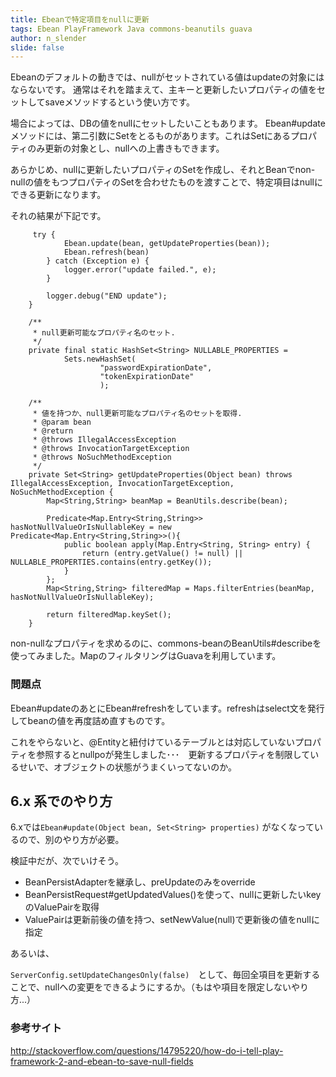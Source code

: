 ```yaml
---
title: Ebeanで特定項目をnullに更新
tags: Ebean PlayFramework Java commons-beanutils guava
author: n_slender
slide: false
---
```

Ebeanのデフォルトの動きでは、nullがセットされている値はupdateの対象にはならないです。
通常はそれを踏まえて、主キーと更新したいプロパティの値をセットしてsaveメソッドするという使い方です。

場合によっては、DBの値をnullにセットしたいこともあります。
Ebean#updateメソッドには、第二引数にSet<String>をとるものがあります。これはSetにあるプロパティのみ更新の対象とし、nullへの上書きもできます。

あらかじめ、nullに更新したいプロパティのSetを作成し、それとBeanでnon-nullの値をもつプロパティのSetを合わせたものを渡すことで、特定項目はnullにできる更新になります。

それの結果が下記です。

``` 
     try {
            Ebean.update(bean, getUpdateProperties(bean));
            Ebean.refresh(bean)
        } catch (Exception e) {
            logger.error("update failed.", e);
        }

        logger.debug("END update");
    }

    /**
     * null更新可能なプロパティ名のセット.
     */
    private final static HashSet<String> NULLABLE_PROPERTIES =
            Sets.newHashSet(
                    "passwordExpirationDate",
                    "tokenExpirationDate"   
                    );

    /**
     * 値を持つか、null更新可能なプロパティ名のセットを取得.
     * @param bean
     * @return
     * @throws IllegalAccessException
     * @throws InvocationTargetException
     * @throws NoSuchMethodException
     */
    private Set<String> getUpdateProperties(Object bean) throws IllegalAccessException, InvocationTargetException, NoSuchMethodException {
        Map<String,String> beanMap = BeanUtils.describe(bean);

        Predicate<Map.Entry<String,String>> hasNotNullValueOrIsNullableKey = new Predicate<Map.Entry<String,String>>(){
            public boolean apply(Map.Entry<String, String> entry) {
                return (entry.getValue() != null) || NULLABLE_PROPERTIES.contains(entry.getKey());
            }
        };
        Map<String,String> filteredMap = Maps.filterEntries(beanMap, hasNotNullValueOrIsNullableKey);

        return filteredMap.keySet();
    }
```

non-nullなプロパティを求めるのに、commons-beanのBeanUtils#describeを使ってみました。MapのフィルタリングはGuavaを利用しています。


### 問題点

Ebean#updateのあとにEbean#refreshをしています。refreshはselect文を発行してbeanの値を再度詰め直すものです。

これをやらないと、@Entityと紐付けているテーブルとは対応していないプロパティを参照するとnullpoが発生しました･･･　更新するプロパティを制限しているせいで、オブジェクトの状態がうまくいってないのか。

## 6.x 系でのやり方

6.xでは`Ebean#update(Object bean, Set<String> properties)` がなくなっているので、別のやり方が必要。

検証中だが、次でいけそう。

* BeanPersistAdapterを継承し、preUpdateのみをoverride
* BeanPersistRequest<T>#getUpdatedValues()を使って、nullに更新したいkeyのValuePairを取得
* ValuePairは更新前後の値を持つ、setNewValue(null)で更新後の値をnullに指定

あるいは、

 `ServerConfig.setUpdateChangesOnly(false)`　として、毎回全項目を更新することで、nullへの変更をできるようにするか。（もはや項目を限定しないやり方...）

### 参考サイト

http://stackoverflow.com/questions/14795220/how-do-i-tell-play-framework-2-and-ebean-to-save-null-fields

